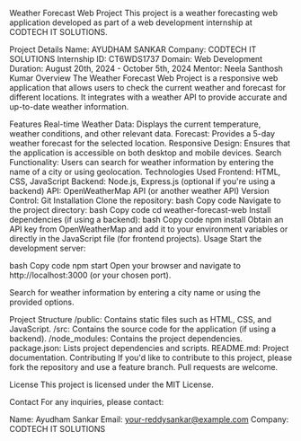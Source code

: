 Weather Forecast Web Project
This project is a weather forecasting web application developed as part of a web development internship at CODTECH IT SOLUTIONS.

Project Details
Name: AYUDHAM SANKAR
Company: CODTECH IT SOLUTIONS
Internship ID: CT6WDS1737
Domain: Web Development
Duration: August 20th, 2024 - October 5th, 2024
Mentor: Neela Santhosh Kumar
Overview
The Weather Forecast Web Project is a responsive web application that allows users to check the current weather and forecast for different locations. It integrates with a weather API to provide accurate and up-to-date weather information.

Features
Real-time Weather Data: Displays the current temperature, weather conditions, and other relevant data.
Forecast: Provides a 5-day weather forecast for the selected location.
Responsive Design: Ensures that the application is accessible on both desktop and mobile devices.
Search Functionality: Users can search for weather information by entering the name of a city or using geolocation.
Technologies Used
Frontend: HTML, CSS, JavaScript
Backend: Node.js, Express.js (optional if you're using a backend)
API: OpenWeatherMap API (or another weather API)
Version Control: Git
Installation
Clone the repository:
bash
Copy code
Navigate to the project directory:
bash
Copy code
cd weather-forecast-web
Install dependencies (if using a backend):
bash
Copy code
npm install
Obtain an API key from OpenWeatherMap and add it to your environment variables or directly in the JavaScript file (for frontend projects).
Usage
Start the development server:

bash
Copy code
npm start
Open your browser and navigate to http://localhost:3000 (or your chosen port).

Search for weather information by entering a city name or using the provided options.

Project Structure
/public: Contains static files such as HTML, CSS, and JavaScript.
/src: Contains the source code for the application (if using a backend).
/node_modules: Contains the project dependencies.
package.json: Lists project dependencies and scripts.
README.md: Project documentation.
Contributing
If you'd like to contribute to this project, please fork the repository and use a feature branch. Pull requests are welcome.

License
This project is licensed under the MIT License.

Contact
For any inquiries, please contact:

Name: Ayudham Sankar
Email: your-reddysankar@example.com
Company: CODTECH IT SOLUTIONS
